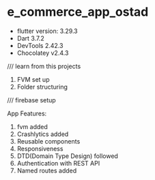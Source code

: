 # e_commerce_app_ostad

* flutter version: 3.29.3
* Dart 3.7.2
* DevTools 2.42.3
* Chocolatey v2.4.3

/// learn from this projects

1. FVM set up
2. Folder structuring


/// firebase setup

App Features:
1. fvm added
2. Crashlytics added
3. Reusable components
4. Responsiveness 
5. DTD(Domain Type Design) followed
6. Authentication with REST API
7. Named routes added




